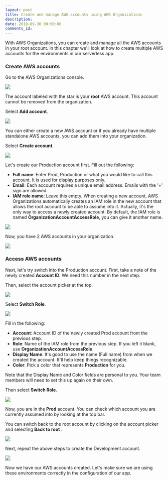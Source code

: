 ```yaml
---
layout: post
title: Create and manage AWS accounts using AWS Organizations
description: 
date: 2019-09-30 00:00:00
comments_id: 
---
```


With AWS Organizations, you can create and manage all the AWS accounts in your root account. In this chapter we'll look at how to create multiple AWS accounts for the environments in our serverless app.

### Create AWS accounts

Go to the AWS Organizations console.

![](/assets/best-practices/create-and-manage-aws-accounts-using-aws-organizations-1.png)

The account labeled with the star is your **root** AWS account. This account cannot be removed from the organization.

Select **Add account**.

![](/assets/best-practices/create-and-manage-aws-accounts-using-aws-organizations-2.png)

You can either create a new AWS account or if you already have multiple standalone AWS accounts, you can add them into your organization.

Select **Create account**.

![](/assets/best-practices/create-and-manage-aws-accounts-using-aws-organizations-3.png)

Let's create our Production account first. Fill out the following:

- **Full name**: Enter Prod, Production or what you would like to call this account. It is used for display purposes only.
- **Email**: Each account requires a unique email address. Emails with the '+' sign are allowed.
- **IAM role name**: Leave this empty. When creating a new account, AWS Organizations automatically creates an IAM role in the new account that allows the root account to be able to assume into it. Actually, it's the only way to access a newly created account. By default, the IAM role is named **OrganizationAccountAccessRole**, you can give it another name.

![](/assets/best-practices/create-and-manage-aws-accounts-using-aws-organizations-4.png)

Now, you have 2 AWS accounts in your organization.

![](/assets/best-practices/create-and-manage-aws-accounts-using-aws-organizations-5.png)

### Access AWS accounts

Next, let's try switch into the Production account. First, take a note of the newly created **Account ID**. We need this number in the next step.

Then, select the account picker at the top.

![](/assets/best-practices/create-and-manage-aws-accounts-using-aws-organizations-6.png)

Select **Switch Role**.

![](/assets/best-practices/create-and-manage-aws-accounts-using-aws-organizations-7.png)

Fill in the following:

- **Account**: Account ID of the newly created Prod account from the previous step.
- **Role**: Name of the IAM role from the previous step. If you left it blank, use **OrganizationAccountAccessRole**.
- **Display Name**: It's good to use the name (Full name) from when we created the account. It'll help keep things recognizable.
- **Color**: Pick a color that represents **Production** for you.

Note that the Display Name and Color fields are personal to you. Your team members will need to set this up again on their own.

Then select **Switch Role**.

![](/assets/best-practices/create-and-manage-aws-accounts-using-aws-organizations-8.png)

Now, you are in the **Prod** account. You can check which account you are currently assumed into by looking at the top bar.

You can switch back to the root account by clicking on the account picker and selecting **Back to root** .

![](/assets/best-practices/create-and-manage-aws-accounts-using-aws-organizations-9.png)

Next, repeat the above steps to create the Development account.

![](/assets/best-practices/create-and-manage-aws-accounts-using-aws-organizations-10.png)

Now we have our AWS accounts created. Let's make sure we are using these environments correctly in the configuration of our app.
